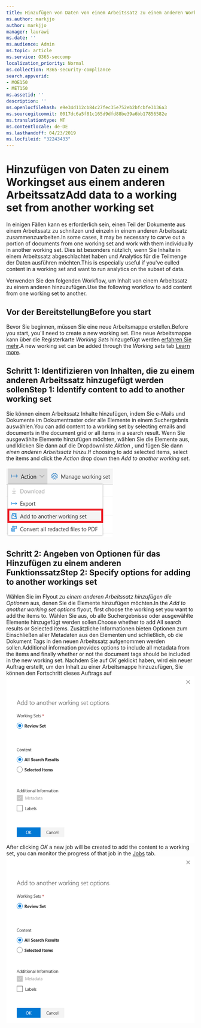 ```yaml
---
title: Hinzufügen von Daten von einem Arbeitssatz zu einem anderen Workingset
ms.author: markjjo
author: markjjo
manager: laurawi
ms.date: ''
ms.audience: Admin
ms.topic: article
ms.service: O365-seccomp
localization_priority: Normal
ms.collection: M365-security-compliance
search.appverid:
- MOE150
- MET150
ms.assetid: ''
description: ''
ms.openlocfilehash: e9e34d112cb84c27fec35e752eb2bfcbfe3136a3
ms.sourcegitcommit: 0017dc6a5f81c165d9dfd88be39a6bb17856582e
ms.translationtype: MT
ms.contentlocale: de-DE
ms.lasthandoff: 04/23/2019
ms.locfileid: "32243433"
---
```

# <a name="add-data-to-a-working-set-from-another-working-set"></a><span data-ttu-id="b9868-102">Hinzufügen von Daten zu einem Workingset aus einem anderen Arbeitssatz</span><span class="sxs-lookup"><span data-stu-id="b9868-102">Add data to a working set from another working set</span></span>
<span data-ttu-id="b9868-103">In einigen Fällen kann es erforderlich sein, einen Teil der Dokumente aus einem Arbeitssatz zu schnitzen und einzeln in einem anderen Arbeitssatz zusammenzuarbeiten.</span><span class="sxs-lookup"><span data-stu-id="b9868-103">In some cases, it may be necessary to carve out a portion of documents from one working set and work with them individually in another working set.</span></span>  <span data-ttu-id="b9868-104">Dies ist besonders nützlich, wenn Sie Inhalte in einem Arbeitssatz abgeschlachtet haben und Analytics für die Teilmenge der Daten ausführen möchten.</span><span class="sxs-lookup"><span data-stu-id="b9868-104">This is especially useful if you've culled content in a working set and want to run analytics on the subset of data.</span></span>

<span data-ttu-id="b9868-105">Verwenden Sie den folgenden Workflow, um Inhalt von einem Arbeitssatz zu einem anderen hinzuzufügen.</span><span class="sxs-lookup"><span data-stu-id="b9868-105">Use the following workflow to add content from one working set to another.</span></span>

## <a name="before-you-start"></a><span data-ttu-id="b9868-106">Vor der Bereitstellung</span><span class="sxs-lookup"><span data-stu-id="b9868-106">Before you start</span></span>
<span data-ttu-id="b9868-107">Bevor Sie beginnen, müssen Sie eine neue Arbeitsmappe erstellen.</span><span class="sxs-lookup"><span data-stu-id="b9868-107">Before you start, you'll need to create a new working set.</span></span>  <span data-ttu-id="b9868-108">Eine neue Arbeitsmappe kann über die Registerkarte *Working Sets* hinzugefügt werden [erfahren Sie mehr](https://docs.microsoft.com/en-us/office365/securitycompliance/compliance20/managing-working-sets).</span><span class="sxs-lookup"><span data-stu-id="b9868-108">A new working set can be added through the *Working sets* tab [Learn more](https://docs.microsoft.com/en-us/office365/securitycompliance/compliance20/managing-working-sets).</span></span>

## <a name="step-1-identify-content-to-add-to-another-working-set"></a><span data-ttu-id="b9868-109">Schritt 1: Identifizieren von Inhalten, die zu einem anderen Arbeitssatz hinzugefügt werden sollen</span><span class="sxs-lookup"><span data-stu-id="b9868-109">Step 1: Identify content to add to another working set</span></span>
<span data-ttu-id="b9868-110">Sie können einem Arbeitssatz Inhalte hinzufügen, indem Sie e-Mails und Dokumente im Dokumentraster oder alle Elemente in einem Suchergebnis auswählen.</span><span class="sxs-lookup"><span data-stu-id="b9868-110">You can add content to a working set by selecting emails and documents in the document grid or all items in a search result.</span></span>  <span data-ttu-id="b9868-111">Wenn Sie ausgewählte Elemente hinzufügen möchten, wählen Sie die Elemente aus, und klicken Sie dann auf die Dropdownliste *Aktion* , und fügen Sie dann *einen anderen Arbeitssatz hinzu*.</span><span class="sxs-lookup"><span data-stu-id="b9868-111">If choosing to add selected items, select the items and click the *Action* drop down then *Add to another working set*.</span></span>

![Zu einem anderen Arbeitssatz hinzufügen](../media/64f2a4d4-eba3-4ab3-a3ba-d519feea3142.png)

## <a name="step-2-specify-options-for-adding-to-another-workings-set"></a><span data-ttu-id="b9868-113">Schritt 2: Angeben von Optionen für das Hinzufügen zu einem anderen Funktionssatz</span><span class="sxs-lookup"><span data-stu-id="b9868-113">Step 2: Specify options for adding to another workings set</span></span>
<span data-ttu-id="b9868-114">Wählen Sie im Flyout *zu einem anderen Arbeitssatz hinzufügen die Optionen* aus, denen Sie die Elemente hinzufügen möchten.</span><span class="sxs-lookup"><span data-stu-id="b9868-114">In the *Add to another working set options* flyout, first choose the working set you want to add the items to.</span></span>  <span data-ttu-id="b9868-115">Wählen Sie aus, ob alle Suchergebnisse oder ausgewählte Elemente hinzugefügt werden sollen.</span><span class="sxs-lookup"><span data-stu-id="b9868-115">Choose whether to add All search results or Selected items.</span></span>  <span data-ttu-id="b9868-116">Zusätzliche Informationen bieten Optionen zum Einschließen aller Metadaten aus den Elementen und schließlich, ob die Dokument Tags in den neuen Arbeitssatz aufgenommen werden sollen.</span><span class="sxs-lookup"><span data-stu-id="b9868-116">Additional information provides options to include all metadata from the items and finally whether or not the document tags should be included in the new working set.</span></span>  <span data-ttu-id="b9868-117">Nachdem Sie auf *OK* geklickt haben, wird ein neuer Auftrag erstellt, um den Inhalt zu einer Arbeitsmappe hinzuzufügen, Sie können den Fortschritt dieses Auftrags auf ![der Registerkarte [Aufträge](https://docs.microsoft.com/en-us/office365/securitycompliance/compliance20/managing-jobs-ediscovery20) überwachen. zu einem anderen Arbeitssatz hinzufügen](../media/6440ee44-68fd-44d7-b43a-3a477345525c.png)</span><span class="sxs-lookup"><span data-stu-id="b9868-117">After clicking *OK* a new job will be created to add the content to a working set, you can monitor the progress of that job in the [Jobs](https://docs.microsoft.com/en-us/office365/securitycompliance/compliance20/managing-jobs-ediscovery20) tab. ![Add to another working set](../media/6440ee44-68fd-44d7-b43a-3a477345525c.png)</span></span>
